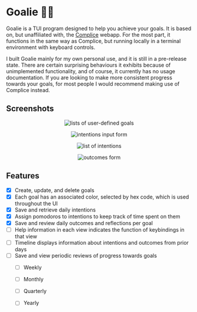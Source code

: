 # Goalie 🏒🥅

Goalie is a TUI program designed to help you achieve your goals. It is based on,
but unaffiliated with, the [Complice](https://complice.co/) webapp. For the most
part, it functions in the same way as Complice, but running locally in a
terminal environment with keyboard controls.

I built Goalie mainly for my own personal use, and it is still in a pre-release
state. There are certain surprising behaviours it exhibits because of
unimplemented functionality, and of course, it currently has no usage
documentation. If you are looking to make more consistent progress towards your
goals, for most people I would recommend making use of Complice instead.

## Screenshots

<p align ="center">
    <img src="https://i.postimg.cc/CKJpJqsb/goals-page.png" alt="lists of user-defined goals">
</p>

<p align ="center">
    <img src="https://i.postimg.cc/TPTXr9gR/today-input.png" alt="intentions input form">
</p>

<p align ="center">
    <img src="https://i.postimg.cc/sgYrQ8B6/today-view.png" alt="list of intentions">
</p>

<p align ="center">
    <img src="https://i.postimg.cc/y84KNBN3/outcomes.png" alt="outcomes form">
</p>

## Features

- [x] Create, update, and delete goals
- [x] Each goal has an associated color, selected by hex code, which is used
      throughout the UI
- [x] Save and retrieve daily intentions
- [x] Assign pomodoros to intentions to keep track of time spent on them
- [x] Save and review daily outcomes and reflections per goal
- [ ] Help information in each view indicates the function of keybindings in that
  view
- [ ] Timeline displays information about intentions and outcomes from prior
  days
- [ ] Save and view periodic reviews of progress towards goals
    - [ ] Weekly
    - [ ] Monthly
    - [ ] Quarterly
    - [ ] Yearly

